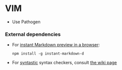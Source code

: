 # VIM

* Use Pathogen

### External dependencies
* For [instant Markdown preview in a browser](https://github.com/suan/vim-instant-markdown):  

    `npm install -g instant-markdown-d`

* For [syntastic](https://github.com/scrooloose/syntastic) syntax checkers, consult [the wiki page](https://github.com/scrooloose/syntastic/wiki/Syntax-Checkers)
